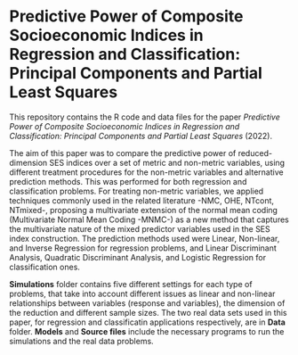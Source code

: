 # Predictive Power of Composite Socioeconomic Indices in Regression and Classification: Principal Components and Partial Least Squares
This repository contains the R code and data files for the paper *Predictive Power of Composite Socioeconomic Indices in Regression and Classification: Principal Components and Partial Least Squares* (2022).

The aim of this paper was to compare the predictive power of reduced-dimension SES indices over a set of metric and non-metric variables, using different treatment procedures for the non-metric variables and alternative prediction methods. This was performed for both regression and classification problems.  For treating non-metric variables, we applied techniques commonly used in the related literature -NMC, OHE, NTcont, NTmixed-, proposing a multivariate extension of the normal mean coding (Multivariate Normal Mean Coding -MNMC-) as a new method that captures the multivariate nature of the mixed predictor variables used in the SES index construction. The prediction methods used were Linear, Non-linear, and Inverse Regression for regression problems, and Linear Discriminant Analysis, Quadratic Discriminant Analysis, and Logistic Regression for classification ones.

**Simulations** folder contains five different settings for each type of problems, that take into account different issues as linear and non-linear relationships between variables (response and variables), the dimension of the reduction and different sample sizes. The two real data sets used in this paper, for regression and classificatin applications respectively, are in **Data** folder. **Models** and **Source files** include the necessary programs to run the simulations and the real data problems.
